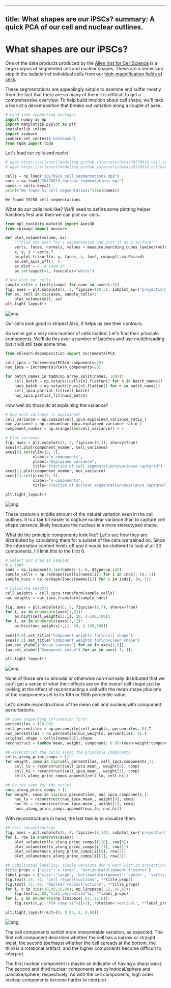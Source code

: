   ---
  title: What shapes are our iPSCs? 
  summary: A quick PCA of our cell and nuclear outlines. 
  ---
# What shapes are our iPSCs?

One of the data products produced by the [Allen Inst for Cell Science](http://allencell.org/) is a large corpus of segmented cell and nuclear shapes. These are a necessary step in the isolation of individual cells from our [high-magnification fields of cells](http://cellviewer-1-1-0.allencell.org/client_service/?name=AICS-10_28&dim=3D&cellMaskOn=false). 

These segmentations are appealingly simple to examine and suffer mostly from the fact that there are so many of them it is difficult to get a comprehensive overview. To help build intuition about cell shape, we'll take a look at a decomposition that breaks out variation along a couple of axes. 


```python
# Load some supporting packages
import numpy as np
import matplotlib.pyplot as plt
%matplotlib inline
import seaborn
seaborn.set_context('notebook')
from tqdm import tqdm
```

Let's load our cells and nuclei


```python
# wget https://allencellmodeling.github.io/assets/data/20170919_cell_segmentations.npz
# wget https://allencellmodeling.github.io/assets/data/20170919_nuclear_segmentations.npz

cells = np.load("20170919_cell_segmentations.npz")
nucs = np.load("20170919_nuclear_segmentations.npz")
names = cells.keys()
print("We found %i cell segmentations"%len(names))
```

    We found 15758 cell segmentations


What do our cells look like? We'll need to define some plotting helper functions first and then we can plot our cells. 


```python
from mpl_toolkits.mplot3d import Axes3D
from skimage import measure

def plot_volume(volume, ax):
    """Find the mesh for a segmentation and plot it as a surface"""
    verts, faces, normals, values = measure.marching_cubes_lewiner(volume)
    x, y, z = verts.T
    ax.plot_trisurf(x, y, faces, z, lw=0, cmap=plt.cm.Paired)
    ax.set_axis_off()  # 
    ax.dist = 8  # zoom in
    ax.set(aspect=1, facecolor="white")
```


```python
# Now plot our cells
sample_cells = [cells[name] for name in names[:3]]
fig, axes = plt.subplots(1, 3, figsize=(10,3), subplot_kw={"projection":"3d"})
for ax, cell in zip(axes, sample_cells):
    plot_volume(cell, ax)
plt.tight_layout()
```


![png](../assets/nbfiles/2018-02-23-Cell_and_nuclear_shapes_via_PCA/2018-02-23-Cell_and_nuclear_shapes_via_PCA_7_0.png)


Our cells look good in stripes! Also, it helps us see their contours. 

So we've got a very nice number of cells loaded. Let's find their principle components. We'll do this over a number of batches and use multithreading but it will still take some time.


```python
from sklearn.decomposition import IncrementalPCA

cell_ipca = IncrementalPCA(n_components=20)
nuc_ipca = IncrementalPCA(n_components=20)

for batch_names in tqdm(np.array_split(names, 100)):
    cell_batch = np.vstack([cells[n].flatten() for n in batch_names])
    nucs_batch = np.vstack([nucs[n].flatten() for n in batch_names])
    cell_ipca.partial_fit(cell_batch)
    nuc_ipca.partial_fit(nucs_batch)
```

How well do those do at explaining the variance?


```python
# How much variance is explained?
cell_variance = np.cumsum(cell_ipca.explained_variance_ratio_)
nuc_variance = np.cumsum(nuc_ipca.explained_variance_ratio_)
component_number = np.arange(len(cell_variance)) + 1

# Plot variance
fig, axes = plt.subplots(1, 2, figsize=(8,3), sharey=True)
axes[0].plot(component_number, cell_variance)
axes[0].set(ylim=(0,.5), 
            xlabel="n-components", 
            ylabel="Explained variance",
            title="Fraction of cell segmentation\nvariance captured")
axes[1].plot(component_number, nuc_variance)
axes[1].set(ylim=(0,.5), 
            xlabel="n-components", 
            title="Fraction of nuclear segmentation\nvariance captured")

plt.tight_layout()
```


![png](../assets/nbfiles/2018-02-23-Cell_and_nuclear_shapes_via_PCA/2018-02-23-Cell_and_nuclear_shapes_via_PCA_12_0.png)


These capture a middle amount of the natural variation seen in the cell outlines. It is a fair bit easier to capture nuclear variance than to capture cell shape variance, likely because the nucleus is a more stereotyped shape. 

What do the principle components look like? Let's see how they are distributed by calculating them for a subset of the cells we trained on. Since the information content levels off and it would be cluttered to look at all 20 components, I'll limit this to the first 6.


```python
# Select and prep 1K samples
n = 1000
inds = np.linspace(0,len(names)-1, n, dtype=np.int)
sample_cells = np.reshape([cells[names[i]] for i in inds], (n,-1))
sample_nucs = np.reshape([nucs[names[i]] for i in inds], (n,-1))

# Calculate weights
cell_weights = cell_ipca.transform(sample_cells)
nuc_weights = nuc_ipca.transform(sample_nucs)
```


```python
fig, axes = plt.subplots(6, 2, figsize=(8,7), sharex=True)
for i, ax in enumerate(axes[:,0]):
    ax.hist(cell_weights[:,i], 20, (-100,100))
for i, ax in enumerate(axes[:,1]):
    ax.hist(nuc_weights[:,i], 20, (-100,100))
    
axes[0,0].set_title("Component weights for\ncell shape")
axes[0,1].set_title("Component weights for\nnuclear shape")
[ax.set_ylabel("Occur-\nances") for ax in axes[:,0]];
[ax.set_xlabel("Component value") for ax in axes[-1,:]];

plt.tight_layout()
```


![png](../assets/nbfiles/2018-02-23-Cell_and_nuclear_shapes_via_PCA/2018-02-23-Cell_and_nuclear_shapes_via_PCA_15_0.png)


None of those are so bimodal or otherwise non-normally distributed that we can't get a sense of what their effects are on the overall cell shape just by looking at the effect of reconstructing a cell with the mean shape plus one of the components set to its 10th or 90th percentile value. 

Let's create reconstructions of the mean cell and nucleus with component perturbations. 


```python
## Some supporting information first
percentiles = (10,90)
cell_percentiles = np.percentile(cell_weights, percentiles, 0).T
nuc_percentiles = np.percentile(nuc_weights, percentiles, 0).T
original_shape = cells[names[0]].shape
reconstruct = lambda mean, weight, component: 0.05<(mean+weight*component).reshape(*original_shape)

## Reconstruct the cells along the principle components
cells_along_princ_comps = []
for weight, comp in zip(cell_percentiles, cell_ipca.components_):
    cell_lo = reconstruct(cell_ipca.mean_, weight[0], comp)
    cell_hi = reconstruct(cell_ipca.mean_, weight[1], comp)
    cells_along_princ_comps.append([cell_lo, cell_hi])

## Do the same for the nuclei
nucs_along_princ_comps = []
for weight, comp in zip(nuc_percentiles, nuc_ipca.components_):
    nuc_lo = reconstruct(nuc_ipca.mean_, weight[0], comp)
    nuc_hi = reconstruct(nuc_ipca.mean_, weight[1], comp)
    nucs_along_princ_comps.append([nuc_lo, nuc_hi])
```

With reconstructions in hand, the last task is to visualize them. 


```python
## Cell reconstruction
fig, axes = plt.subplots(6, 4, figsize=(8,14), subplot_kw={"projection":"3d"})
for i, row in enumerate(axes):
    plot_volume(cells_along_princ_comps[i][0], row[0])
    plot_volume(cells_along_princ_comps[i][1], row[1])
    plot_volume(nucs_along_princ_comps[i][0], row[2])
    plot_volume(nucs_along_princ_comps[i][1], row[3])

## Complicated labeling, simple versions don't work with 3d projections
title_props = {'size':'x-large', 'horizontalalignment':'center'}
label_props = {'size':'large', 'horizontalalignment':'center', 'verticalalignment':'center'}
fig.text(.25,.92, "Cell reconstructions", **title_props)
fig.text(.75,.92, "Nuclear reconstructions", **title_props)
for i, x in zip((10,90,10,90), np.linspace(.12,.88,4)):
    fig.text(x,.88,"%ith percentile"%i, **label_props)
for i, y in enumerate(np.linspace(.82,.12,6)):
    fig.text(0,y, "PCA comp %i"%(i+1), rotation='vertical', **label_props)

plt.tight_layout(rect=[0, 0.03, 1, 0.90])
```


![png](../assets/nbfiles/2018-02-23-Cell_and_nuclear_shapes_via_PCA/2018-02-23-Cell_and_nuclear_shapes_via_PCA_19_0.png)


The cell components exhibit more interpretable variation, as expected. The first cell component describes whether the cell has a narrow or straight waist, the second (perhaps) whether the cell spreads at the bottom, the third is a rotational artifact, and the higher components become difficult to interpret. 

The first nuclear component is maybe an indicator of having a sharp waist. The second and third nuclear components are cylindrical/sphere and pancake/sphere, respectively. As with the cell components, high order nuclear components become harder to interpret. 
